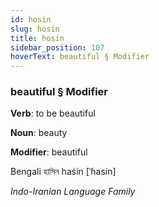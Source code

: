 ```yaml
---
id: hosin
slug: hosin
title: hosin
sidebar_position: 107
hoverText: beautiful § Modifier
---
```


### beautiful § Modifier

**Verb**: to be beautiful

**Noun**: beauty

**Modifier**: beautiful

Bengali হাসিন haśin [ˈɦasin]

*Indo-Iranian Language Family*